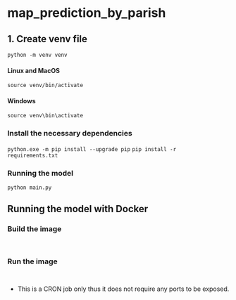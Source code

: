# map_prediction_by_parish
## 1. Create venv file
```python -m venv venv```


#### Linux and MacOS
```source venv/bin/activate```
#### Windows
```source venv\bin\activate```

### Install the necessary dependencies
```python.exe -m pip install --upgrade pip```
```pip install -r requirements.txt```

### Running the model

```python main.py```

## Running the model with Docker
### Build the image
```  ```

### Run the image

```  ```

* This is a CRON job only thus it does not require any ports to be exposed.



